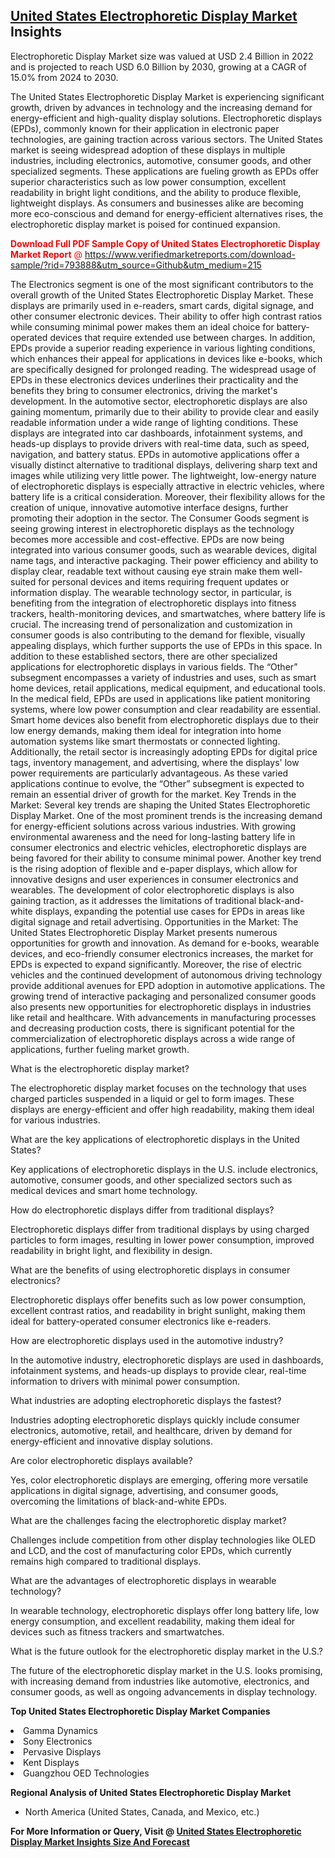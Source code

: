 <h2><a href="https://www.verifiedmarketreports.com/download-sample/?rid=793888&amp;utm_source=Github&amp;utm_medium=215" target="_blank">United States Electrophoretic Display Market</a> Insights</h2><p>Electrophoretic Display Market size was valued at USD 2.4 Billion in 2022 and is projected to reach USD 6.0 Billion by 2030, growing at a CAGR of 15.0% from 2024 to 2030.</p><p><p>The United States Electrophoretic Display Market is experiencing significant growth, driven by advances in technology and the increasing demand for energy-efficient and high-quality display solutions. Electrophoretic displays (EPDs), commonly known for their application in electronic paper technologies, are gaining traction across various sectors. The United States market is seeing widespread adoption of these displays in multiple industries, including electronics, automotive, consumer goods, and other specialized segments. These applications are fueling growth as EPDs offer superior characteristics such as low power consumption, excellent readability in bright light conditions, and the ability to produce flexible, lightweight displays. As consumers and businesses alike are becoming more eco-conscious and demand for energy-efficient alternatives rises, the electrophoretic display market is poised for continued expansion. <p><span class=""><span style="color: #ff0000;"><strong>Download Full PDF Sample Copy of United States Electrophoretic Display Market Report</strong> @ </span><a href="https://www.verifiedmarketreports.com/download-sample/?rid=793888&amp;utm_source=Github&amp;utm_medium=215" target="_blank">https://www.verifiedmarketreports.com/download-sample/?rid=793888&amp;utm_source=Github&amp;utm_medium=215</a></span></p> The Electronics segment is one of the most significant contributors to the overall growth of the United States Electrophoretic Display Market. These displays are primarily used in e-readers, smart cards, digital signage, and other consumer electronic devices. Their ability to offer high contrast ratios while consuming minimal power makes them an ideal choice for battery-operated devices that require extended use between charges. In addition, EPDs provide a superior reading experience in various lighting conditions, which enhances their appeal for applications in devices like e-books, which are specifically designed for prolonged reading. The widespread usage of EPDs in these electronics devices underlines their practicality and the benefits they bring to consumer electronics, driving the market's development. In the automotive sector, electrophoretic displays are also gaining momentum, primarily due to their ability to provide clear and easily readable information under a wide range of lighting conditions. These displays are integrated into car dashboards, infotainment systems, and heads-up displays to provide drivers with real-time data, such as speed, navigation, and battery status. EPDs in automotive applications offer a visually distinct alternative to traditional displays, delivering sharp text and images while utilizing very little power. The lightweight, low-energy nature of electrophoretic displays is especially attractive in electric vehicles, where battery life is a critical consideration. Moreover, their flexibility allows for the creation of unique, innovative automotive interface designs, further promoting their adoption in the sector. The Consumer Goods segment is seeing growing interest in electrophoretic displays as the technology becomes more accessible and cost-effective. EPDs are now being integrated into various consumer goods, such as wearable devices, digital name tags, and interactive packaging. Their power efficiency and ability to display clear, readable text without causing eye strain make them well-suited for personal devices and items requiring frequent updates or information display. The wearable technology sector, in particular, is benefiting from the integration of electrophoretic displays into fitness trackers, health-monitoring devices, and smartwatches, where battery life is crucial. The increasing trend of personalization and customization in consumer goods is also contributing to the demand for flexible, visually appealing displays, which further supports the use of EPDs in this space. In addition to these established sectors, there are other specialized applications for electrophoretic displays in various fields. The “Other” subsegment encompasses a variety of industries and uses, such as smart home devices, retail applications, medical equipment, and educational tools. In the medical field, EPDs are used in applications like patient monitoring systems, where low power consumption and clear readability are essential. Smart home devices also benefit from electrophoretic displays due to their low energy demands, making them ideal for integration into home automation systems like smart thermostats or connected lighting. Additionally, the retail sector is increasingly adopting EPDs for digital price tags, inventory management, and advertising, where the displays' low power requirements are particularly advantageous. As these varied applications continue to evolve, the “Other” subsegment is expected to remain an essential driver of growth for the market. Key Trends in the Market: Several key trends are shaping the United States Electrophoretic Display Market. One of the most prominent trends is the increasing demand for energy-efficient solutions across various industries. With growing environmental awareness and the need for long-lasting battery life in consumer electronics and electric vehicles, electrophoretic displays are being favored for their ability to consume minimal power. Another key trend is the rising adoption of flexible and e-paper displays, which allow for innovative designs and user experiences in consumer electronics and wearables. The development of color electrophoretic displays is also gaining traction, as it addresses the limitations of traditional black-and-white displays, expanding the potential use cases for EPDs in areas like digital signage and retail advertising. Opportunities in the Market: The United States Electrophoretic Display Market presents numerous opportunities for growth and innovation. As demand for e-books, wearable devices, and eco-friendly consumer electronics increases, the market for EPDs is expected to expand significantly. Moreover, the rise of electric vehicles and the continued development of autonomous driving technology provide additional avenues for EPD adoption in automotive applications. The growing trend of interactive packaging and personalized consumer goods also presents new opportunities for electrophoretic displays in industries like retail and healthcare. With advancements in manufacturing processes and decreasing production costs, there is significant potential for the commercialization of electrophoretic displays across a wide range of applications, further fueling market growth. <p>What is the electrophoretic display market?</p> <p>The electrophoretic display market focuses on the technology that uses charged particles suspended in a liquid or gel to form images. These displays are energy-efficient and offer high readability, making them ideal for various industries.</p> <p>What are the key applications of electrophoretic displays in the United States?</p> <p>Key applications of electrophoretic displays in the U.S. include electronics, automotive, consumer goods, and other specialized sectors such as medical devices and smart home technology.</p> <p>How do electrophoretic displays differ from traditional displays?</p> <p>Electrophoretic displays differ from traditional displays by using charged particles to form images, resulting in lower power consumption, improved readability in bright light, and flexibility in design.</p> <p>What are the benefits of using electrophoretic displays in consumer electronics?</p> <p>Electrophoretic displays offer benefits such as low power consumption, excellent contrast ratios, and readability in bright sunlight, making them ideal for battery-operated consumer electronics like e-readers.</p> <p>How are electrophoretic displays used in the automotive industry?</p> <p>In the automotive industry, electrophoretic displays are used in dashboards, infotainment systems, and heads-up displays to provide clear, real-time information to drivers with minimal power consumption.</p> <p>What industries are adopting electrophoretic displays the fastest?</p> <p>Industries adopting electrophoretic displays quickly include consumer electronics, automotive, retail, and healthcare, driven by demand for energy-efficient and innovative display solutions.</p> <p>Are color electrophoretic displays available?</p> <p>Yes, color electrophoretic displays are emerging, offering more versatile applications in digital signage, advertising, and consumer goods, overcoming the limitations of black-and-white EPDs.</p> <p>What are the challenges facing the electrophoretic display market?</p> <p>Challenges include competition from other display technologies like OLED and LCD, and the cost of manufacturing color EPDs, which currently remains high compared to traditional displays.</p> <p>What are the advantages of electrophoretic displays in wearable technology?</p> <p>In wearable technology, electrophoretic displays offer long battery life, low energy consumption, and excellent readability, making them ideal for devices such as fitness trackers and smartwatches.</p> <p>What is the future outlook for the electrophoretic display market in the U.S.?</p> <p>The future of the electrophoretic display market in the U.S. looks promising, with increasing demand from industries like automotive, electronics, and consumer goods, as well as ongoing advancements in display technology.</p> </p><p><strong>Top United States Electrophoretic Display Market Companies</strong></p><div data-test-id=""><p><li>Gamma Dynamics</li><li> Sony Electronics</li><li> Pervasive Displays</li><li> Kent Displays</li><li> Guangzhou OED Technologies</li></p><div><strong>Regional Analysis of&nbsp;United States Electrophoretic Display Market</strong></div><ul><li dir="ltr"><p dir="ltr">North America&nbsp;(United States, Canada, and Mexico, etc.)</p></li></ul><p><strong>For More Information or Query, Visit @&nbsp;</strong><strong><a href="https://www.verifiedmarketreports.com/product/electrophoretic-display-market/?utm_source=Github&amp;utm_medium=215" target="_blank">United States Electrophoretic Display Market Insights Size And Forecast</a></strong></p></div>

